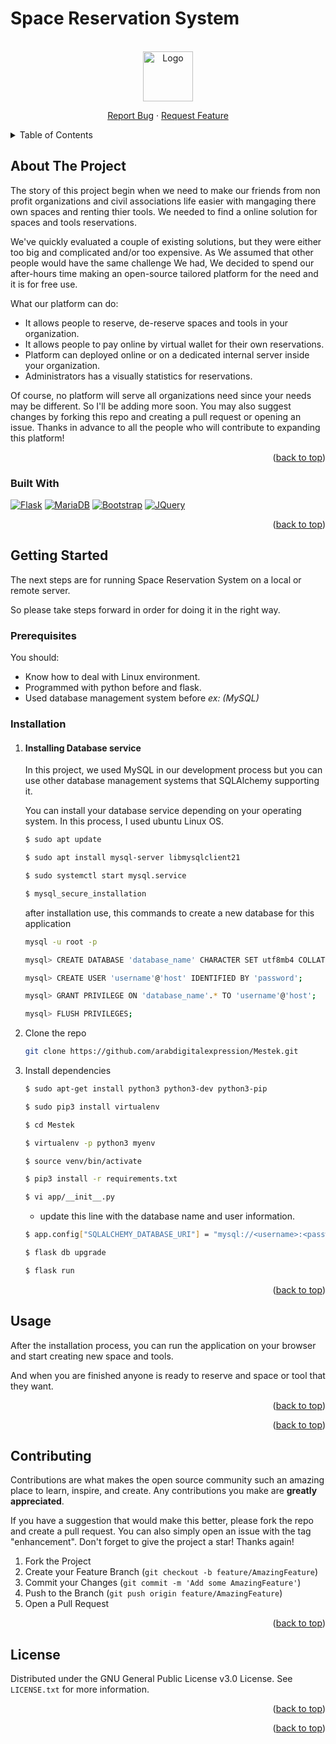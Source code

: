 # Space Reservation System

<a name="readme-top"></a>

<br />
<div align="center">
    <img src="images/logo.png" alt="Logo" width="80" height="80">
  <p align="center">
    <a href="#">Report Bug</a>
    ·
    <a href="#">Request Feature</a>
  </p>
</div>

<!-- TABLE OF CONTENTS -->
<details>
  <summary>Table of Contents</summary>
  <ol>
    <li>
      <a href="#about-the-project">About The Project</a>
      <ul>
        <li><a href="#built-with">Built With</a></li>
      </ul>
    </li>
    <li>
      <a href="#getting-started">Getting Started</a>
      <ul>
        <li><a href="#prerequisites">Prerequisites</a></li>
        <li><a href="#installation">Installation</a></li>
      </ul>
    </li>
    <li><a href="#usage">Usage</a></li>
    <li><a href="#contributing">Contributing</a></li>
    <li><a href="#license">License</a></li>
    <li><a href="#contact">Contact</a></li>
  </ol>
</details>

<!-- ABOUT THE PROJECT -->

## About The Project

The story of this project begin when we need to make our friends from non profit organizations and civil associations life easier with mangaging there own spaces and renting thier tools. We needed to find a online solution for spaces and tools reservations.

We've quickly evaluated a couple of existing solutions, but they were either too big and complicated and/or too expensive. As We assumed that other people would have the same challenge We had, We decided to spend our after-hours time making an open-source tailored platform for the need and it is for free use.

What our platform can do:

-  It allows people to reserve, de-reserve spaces and tools in your organization.
- It allows people to pay online by virtual wallet for their own reservations.
- Platform can deployed online or on a dedicated internal server inside your organization.
- Administrators has a visually statistics for reservations.

Of course, no platform will serve all organizations need since your needs may be different. So I'll be adding more soon. You may also suggest changes by forking this repo and creating a pull request or opening an issue. Thanks in advance to all the people who will contribute to expanding this platform!

<p align="right">(<a href="#readme-top">back to top</a>)</p>

### Built With

[![Flask][flask]][flask-url]
[![MariaDB][mariadb]][mariadb-url]
[![Bootstrap][bootstrap.com]][bootstrap-url]
[![JQuery][jquery.com]][jquery-url]

<p align="right">(<a href="#readme-top">back to top</a>)</p>

<!-- GETTING STARTED -->

## Getting Started

The next steps are for running Space Reservation System on a local or remote server.

So please take steps forward in order for doing it in the right way.

### Prerequisites

You should:

- Know how to deal with Linux environment.
- Programmed with python before and flask.
- Used database management system before _ex: (MySQL)_

### Installation

1. #### Installing Database service

   In this project, we used MySQL in our development process but you can use other database management systems that SQLAlchemy supporting it.

   You can install your database service depending on your operating system. In this process, I used ubuntu Linux OS.

   ```sh
   $ sudo apt update
   ```

   ```sh
   $ sudo apt install mysql-server libmysqlclient21
   ```

   ```sh
   $ sudo systemctl start mysql.service
   ```

   ```sh
   $ mysql_secure_installation
   ```

   after installation use, this commands to create a new database for this application

   ```sh
   mysql -u root -p
   ```

   ```sh
   mysql> CREATE DATABASE 'database_name' CHARACTER SET utf8mb4 COLLATE utf8mb4_unicode_ci;
   ```

   ```sh
   mysql> CREATE USER 'username'@'host' IDENTIFIED BY 'password';
   ```

   ```sh
   mysql> GRANT PRIVILEGE ON 'database_name'.* TO 'username'@'host';
   ```

   ```sh
   mysql> FLUSH PRIVILEGES;
   ```

2. Clone the repo
   ```sh
   git clone https://github.com/arabdigitalexpression/Mestek.git
   ```
3. Install dependencies

   ```sh
   $ sudo apt-get install python3 python3-dev python3-pip
   ```

   ```sh
   $ sudo pip3 install virtualenv
   ```

   ```sh
   $ cd Mestek
   ```

   ```sh
   $ virtualenv -p python3 myenv
   ```

   ```sh
   $ source venv/bin/activate
   ```

   ```sh
   $ pip3 install -r requirements.txt
   ```

   ```sh
   $ vi app/__init__.py
   ```

   - update this line with the database name and user information.

   ```sh
   $ app.config["SQLALCHEMY_DATABASE_URI"] = "mysql://<username>:<password>@<host>/<database_name>"
   ```

   ```sh
   $ flask db upgrade
   ```

   ```sh
   $ flask run
   ```

   <p align="right">(<a href="#readme-top">back to top</a>)</p>

## Usage

After the installation process, you can run the application on your browser and start creating new space and tools.

And when you are finished anyone is ready to reserve and space or tool that they want.

<p align="right">(<a href="#readme-top">back to top</a>)</p>



<p align="right">(<a href="#readme-top">back to top</a>)</p>

## Contributing

Contributions are what makes the open source community such an amazing place to learn, inspire, and create. Any contributions you make are **greatly appreciated**.

If you have a suggestion that would make this better, please fork the repo and create a pull request. You can also simply open an issue with the tag "enhancement".
Don't forget to give the project a star! Thanks again!

1. Fork the Project
2. Create your Feature Branch (`git checkout -b feature/AmazingFeature`)
3. Commit your Changes (`git commit -m 'Add some AmazingFeature'`)
4. Push to the Branch (`git push origin feature/AmazingFeature`)
5. Open a Pull Request

<p align="right">(<a href="#readme-top">back to top</a>)</p>

## License

Distributed under the GNU General Public License v3.0
License. See `LICENSE.txt` for more information.

<p align="right">(<a href="#readme-top">back to top</a>)</p>


<p align="right">(<a href="#readme-top">back to top</a>)</p>

[product-screenshot]: screenshot.png
[mariadb]: https://img.shields.io/badge/MariaDB-c0765a?style=for-the-badge&logo=mariadb&logoColor=white
[mariadb-url]: https://mariadb.org/
[flask]: https://img.shields.io/badge/Flask-ffff00?style=for-the-badge&logo=FLASK&logoColor=black
[flask-url]: https://flask.palletsprojects.com/en/2.2.x/
[bootstrap.com]: https://img.shields.io/badge/Bootstrap-563D7C?style=for-the-badge&logo=bootstrap&logoColor=white
[bootstrap-url]: https://getbootstrap.com
[jquery.com]: https://img.shields.io/badge/jQuery-0769AD?style=for-the-badge&logo=jquery&logoColor=white
[jquery-url]: https://jquery.com
